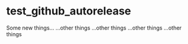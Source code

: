 # test_github_autorelease


Some new things...
...other things
...other things
...other things
...other things
